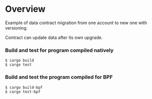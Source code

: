 
# Overview

Example of data contract migration from one account to new one with versioning.

Contract can update data after its own upgrade.


### Build and test for program compiled natively
```
$ cargo build
$ cargo test
```

### Build and test the program compiled for BPF
```
$ cargo build-bpf
$ cargo test-bpf
```